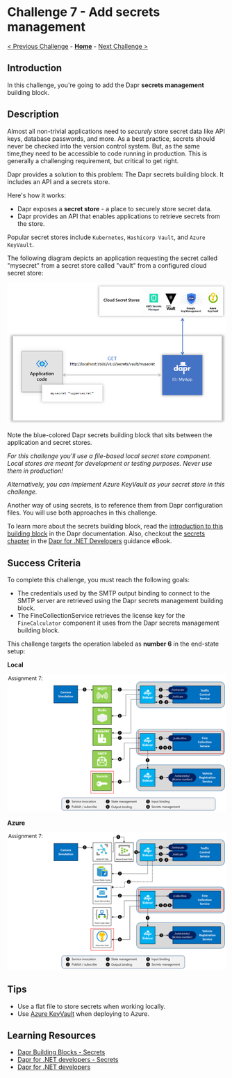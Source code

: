 # Challenge 7 - Add secrets management

[< Previous Challenge](./Challenge-06.md) - **[Home](../README.md)** - [Next Challenge >](./Challenge-08.md)

## Introduction

In this challenge, you're going to add the Dapr **secrets management** building block.

## Description

Almost all non-trivial applications need to _securely_ store secret data like API keys, database passwords, and more. As a best practice, secrets should never be checked into the version control system. But, as the same time,they need to be accessible to code running in production. This is generally a challenging requirement, but critical to get right.

Dapr provides a solution to this problem: The Dapr secrets building block. It includes an API and a secrets store.

Here's how it works:

- Dapr exposes a **secret store** - a place to securely store secret data.
- Dapr provides an API that enables applications to retrieve secrets from the store.

Popular secret stores include `Kubernetes`, `Hashicorp Vault`, and `Azure KeyVault`.

The following diagram depicts an application requesting the secret called "mysecret" from a secret store called "vault" from a configured cloud secret store:

<img src="../images/Challenge-07/secrets_cloud_stores.png" style="zoom:67%;" />

Note the blue-colored Dapr secrets building block that sits between the application and secret stores.

*For this challenge you'll use a file-based local secret store component. Local stores are meant for development or testing purposes. Never use them in production!*

*Alternatively, you can implement Azure KeyVault as your secret store in this challenge.*

Another way of using secrets, is to reference them from Dapr configuration files. You will use both approaches in this challenge.

To learn more about the secrets building block, read the [introduction to this building block](https://docs.dapr.io/developing-applications/building-blocks/secrets/) in the Dapr documentation. Also, checkout the [secrets chapter](https://docs.microsoft.com/dotnet/architecture/dapr-for-net-developers/secrets) in the [Dapr for .NET Developers](https://docs.microsoft.com/dotnet/architecture/dapr-for-net-developers/) guidance eBook.

## Success Criteria

To complete this challenge, you must reach the following goals:

- The credentials used by the SMTP output binding to connect to the SMTP server are retrieved using the Dapr secrets management building block.
- The FineCollectionService retrieves the license key for the `FineCalculator` component it uses from the Dapr secrets management building block.

This challenge targets the operation labeled as **number 6** in the end-state setup:

**Local**

<img src="../images/Challenge-07/secrets-management-operation.png" style="zoom: 67%;" />

**Azure**

<img src="../images/Challenge-07/secrets-management-operation-azure.png" style="zoom: 67%;" />

## Tips

- Use a flat file to store secrets when working locally.
- Use [Azure KeyVault](https://docs.microsoft.com/en-us/azure/key-vault/general/) when deploying to Azure.

## Learning Resources
- [Dapr Building Blocks - Secrets](https://docs.dapr.io/developing-applications/building-blocks/secrets/)
- [Dapr for .NET developers - Secrets](https://docs.microsoft.com/dotnet/architecture/dapr-for-net-developers/secrets)
- [Dapr for .NET developers](https://docs.microsoft.com/dotnet/architecture/dapr-for-net-developers/)
